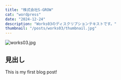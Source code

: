 ```yaml
---
title: "株式会社S-GROW"
cat: "wordpress"
date: "2024-12-24"
description: "Works03のディスクリプションテキストです。"
thumbnail: "/posts/works03/thumbnail.jpg"
---
```


![works03.jpg](/posts/works03/thumbnail.jpg)

## 見出し

This is my first blog post!